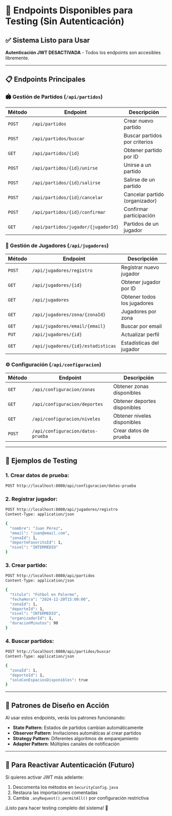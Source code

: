 # 🚀 Endpoints Disponibles para Testing (Sin Autenticación)

## **✅ Sistema Listo para Usar**

**Autenticación JWT DESACTIVADA** - Todos los endpoints son accesibles libremente.

---

## **📋 Endpoints Principales**

### **🏟️ Gestión de Partidos** (`/api/partidos`)

| Método | Endpoint | Descripción |
|--------|----------|-------------|
| `POST` | `/api/partidos` | Crear nuevo partido |
| `POST` | `/api/partidos/buscar` | Buscar partidos por criterios |
| `GET` | `/api/partidos/{id}` | Obtener partido por ID |
| `POST` | `/api/partidos/{id}/unirse` | Unirse a un partido |
| `POST` | `/api/partidos/{id}/salirse` | Salirse de un partido |
| `POST` | `/api/partidos/{id}/cancelar` | Cancelar partido (organizador) |
| `POST` | `/api/partidos/{id}/confirmar` | Confirmar participación |
| `GET` | `/api/partidos/jugador/{jugadorId}` | Partidos de un jugador |

### **👥 Gestión de Jugadores** (`/api/jugadores`)

| Método | Endpoint | Descripción |
|--------|----------|-------------|
| `POST` | `/api/jugadores/registro` | Registrar nuevo jugador |
| `GET` | `/api/jugadores/{id}` | Obtener jugador por ID |
| `GET` | `/api/jugadores` | Obtener todos los jugadores |
| `GET` | `/api/jugadores/zona/{zonaId}` | Jugadores por zona |
| `GET` | `/api/jugadores/email/{email}` | Buscar por email |
| `PUT` | `/api/jugadores/{id}` | Actualizar perfil |
| `GET` | `/api/jugadores/{id}/estadisticas` | Estadísticas del jugador |

### **⚙️ Configuración** (`/api/configuracion`)

| Método | Endpoint | Descripción |
|--------|----------|-------------|
| `GET` | `/api/configuracion/zonas` | Obtener zonas disponibles |
| `GET` | `/api/configuracion/deportes` | Obtener deportes disponibles |
| `GET` | `/api/configuracion/niveles` | Obtener niveles disponibles |
| `POST` | `/api/configuracion/datos-prueba` | Crear datos de prueba |

---

## **🧪 Ejemplos de Testing**

### **1. Crear datos de prueba:**
```bash
POST http://localhost:8080/api/configuracion/datos-prueba
```

### **2. Registrar jugador:**
```bash
POST http://localhost:8080/api/jugadores/registro
Content-Type: application/json

{
  "nombre": "Juan Pérez",
  "email": "juan@email.com",
  "zonaId": 1,
  "deporteFavoritoId": 1,
  "nivel": "INTERMEDIO"
}
```

### **3. Crear partido:**
```bash
POST http://localhost:8080/api/partidos
Content-Type: application/json

{
  "titulo": "Fútbol en Palermo",
  "fechaHora": "2024-12-20T15:00:00",
  "zonaId": 1,
  "deporteId": 1,
  "nivel": "INTERMEDIO",
  "organizadorId": 1,
  "duracionMinutos": 90
}
```

### **4. Buscar partidos:**
```bash
POST http://localhost:8080/api/partidos/buscar
Content-Type: application/json

{
  "zonaId": 1,
  "deporteId": 1,
  "soloConEspaciosDisponibles": true
}
```

---

## **🎯 Patrones de Diseño en Acción**

Al usar estos endpoints, verás los patrones funcionando:

- **State Pattern**: Estados de partidos cambian automáticamente
- **Observer Pattern**: Invitaciones automáticas al crear partidos
- **Strategy Pattern**: Diferentes algoritmos de emparejamiento
- **Adapter Pattern**: Múltiples canales de notificación

---

## **🔧 Para Reactivar Autenticación (Futuro)**

Si quieres activar JWT más adelante:
1. Descomenta los métodos en `SecurityConfig.java`
2. Restaura las importaciones comentadas
3. Cambia `.anyRequest().permitAll()` por configuración restrictiva

¡Listo para hacer testing completo del sistema! 🚀 
